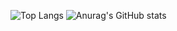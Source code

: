 ![Top Langs](https://github-readme-stats.vercel.app/api/top-langs/?username=Masahito-I&theme=vue-dark&&layout=compact) ![Anurag's GitHub stats](https://github-readme-stats.vercel.app/api?username=Masahito-I&count_private=true&theme=tokyonight)
<!--
**Masahito-I/Masahito-I** is a ✨ _special_ ✨ repository because its `README.md` (this file) appears on your GitHub profile.

Here are some ideas to get you started:

- 🔭 I’m currently working on ...
- 🌱 I’m currently learning ...
- 👯 I’m looking to collaborate on ...
- 🤔 I’m looking for help with ...
- 💬 Ask me about ...
- 📫 How to reach me: ...
- 😄 Pronouns: ...
- ⚡ Fun fact: ...
-->
